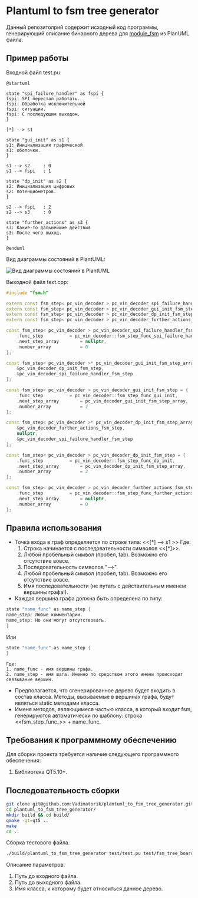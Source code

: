 Plantuml to fsm tree generator
=====================

Данный репозитолрий содержит исходный код программы, генерирующий описание бинарного дерева для [module_fsm](https://github.com/Vadimatorik/module_fsm) из PlanUML файла.

Пример работы
---------------------
Входной файл test.pu

```plantuml
@startuml

state "spi_failure_handler" as fspi {
fspi: SPI перестал работать.
fspi: Обработка исключительной 
fspi: ситуации.
fspi: С последующим выходом.
}

[*] --> s1 

state "gui_init" as s1 {
s1: Инициализация графической 
s1: оболочки.
}

s1 --> s2     : 0
s1 --> fspi   : 1

state "dp_init" as s2 {
s2: Инициализация цифровых
s2: потенциометров.
}

s2 --> fspi   : 2
s2 --> s3     : 0

state "further_actions" as s3 {
s3: Какие-то дальнейшие действия
s3: После чего выход.
}

@enduml
```
Вид диаграммы состояний в PlantUML:

![Вид диаграммы состояний в PlantUML](https://image.ibb.co/j3Esf7/board.png)

Выходной файл text.cpp:

```cpp
#include "fsm.h"

extern const fsm_step< pc_vin_decoder > pc_vin_decoder_spi_failure_handler_fsm_step;
extern const fsm_step< pc_vin_decoder > pc_vin_decoder_gui_init_fsm_step;
extern const fsm_step< pc_vin_decoder > pc_vin_decoder_dp_init_fsm_step;
extern const fsm_step< pc_vin_decoder > pc_vin_decoder_further_actions_fsm_step;

const fsm_step< pc_vin_decoder > pc_vin_decoder_spi_failure_handler_fsm_step = {
	.func_step			= pc_vin_decoder::fsm_step_func_spi_failure_handler,
	.next_step_array		= nullptr,
	.number_array			= 0
};

const fsm_step< pc_vin_decoder >* pc_vin_decoder_gui_init_fsm_step_array[ 2 ] = {
	&pc_vin_decoder_dp_init_fsm_step,
	&pc_vin_decoder_spi_failure_handler_fsm_step
};

const fsm_step< pc_vin_decoder > pc_vin_decoder_gui_init_fsm_step = {
	.func_step			= pc_vin_decoder::fsm_step_func_gui_init,
	.next_step_array		= pc_vin_decoder_gui_init_fsm_step_array,
	.number_array			= 2
};

const fsm_step< pc_vin_decoder >* pc_vin_decoder_dp_init_fsm_step_array[ 2 ] = {
	&pc_vin_decoder_further_actions_fsm_step,
	nullptr,
	&pc_vin_decoder_spi_failure_handler_fsm_step
};

const fsm_step< pc_vin_decoder > pc_vin_decoder_dp_init_fsm_step = {
	.func_step			= pc_vin_decoder::fsm_step_func_dp_init,
	.next_step_array		= pc_vin_decoder_dp_init_fsm_step_array,
	.number_array			= 2
};

const fsm_step< pc_vin_decoder > pc_vin_decoder_further_actions_fsm_step = {
	.func_step			= pc_vin_decoder::fsm_step_func_further_actions,
	.next_step_array		= nullptr,
	.number_array			= 0
};
```
Правила использования
---------------------
* Точка входа в граф определяется по строке типа: <<[*] --> s1 >>
    Где:
    1. Строка начинается с последовательности символов <<[*]>>.
    2. Любой пробельный символ (пробел, tab). Возможно его отсутствие вовсе.
    3. Последовательность символов "-->".
    4. Любой пробельный символ (пробел, tab). Возможно его отсутствие вовсе.
    5. Имя последовательности (не путать с действительным именем вершины графа!).
* Каждая вершина графа должна быть определена по типу:
```cpp
state "name_func" as name_step {
name_step: Любые комментарии.
name_step: Но они могут отсутствовать.
}
```

Или

```cpp
state "name_func" as name_step {
}
```

    Где:
    1. name_func - имя вершины графа.
    2. name_step - имя шага. Именно по средством этого имени происходит связывание вершин.
* Предполагается, что сгенерированное дерево будет входить в состав класса. Методы, вызываемые в вершинах графа, будут являться static методами класса.
* Именя методов, являющимеся частью класса, в который входит fsm, генерируются автоматически по шаблону: строка <<fsm_step_func_>> + name_func.

Требования к программному обеспечению
---------------------
Для сборки проекта требуется наличие следующего программного обеспечения:
1. Библиотека QT5.10+.

Последовательность сборки
---------------------
```bash
git clone git@github.com:Vadimatorik/plantuml_to_fsm_tree_generator.git
cd plantuml_to_fsm_tree_generator/
mkdir build && cd build/
qmake -qt=qt5 ..
make
cd ..
```

Сборка тестового файла.
```bash
./build/plantuml_to_fsm_tree_generator test/test.pu test/fsm_tree_board.cpp class_name_test
```

Описание параметров:
1. Путь до входного файла.
2. Путь до выходного файла.
3. Имя класса, к которому будет относиться данное дерево.
